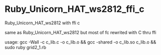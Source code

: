 # Ruby_Unicorn_HAT_ws2812_ffi_c
Ruby_Unicorn_HAT_ws2812 with ffi c

same as Ruby_Unicorn_HAT_ws2812 but most of fc rewrited with C thru ffi

usage: gcc -Wall -c c_lib.c -o c_lib.o && gcc -shared -o c_lib.so c_lib.o && sudo ruby grid2_1.rb
